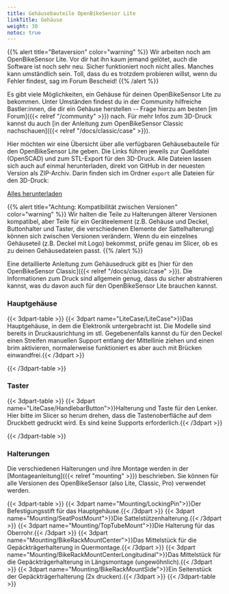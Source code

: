 ```yaml
---
title: Gehäusebauteile OpenBikeSensor Lite
linkTitle: Gehäuse
weight: 30
notoc: true
---
```

{{% alert title="Betaversion" color="warning" %}}
Wir arbeiten noch am OpenBikeSensor Lite. Vor dir hat ihn kaum jemand gelötet, auch die Software ist noch sehr neu. Sicher funktioniert noch nicht alles. Manches kann umständlich sein. Toll, dass du es trotzdem probieren willst, wenn du Fehler findest, sag im Forum Bescheid!
{{% /alert %}}

Es gibt viele Möglichkeiten, ein Gehäuse für deinen OpenBikeSensor Lite zu bekommen.
Unter Umständen findest du in der Community hilfreiche Bastler:innen, die dir
ein Gehäuse herstellen -- Frage hierzu am besten [im Forum]({{< relref
"/community" >}}) nach. Für mehr Infos zum 3D-Druck kannst du auch [in der Anleitung zum OpenBikeSensor Classic
nachschauen]({{< relref
"/docs/classic/case" >}}).

Hier möchten wir eine Übersicht über alle verfügbaren Gehäusebauteile für den OpenBikeSensor Lite geben.
Die Links führen jeweils zur Quelldatei (OpenSCAD) und zum STL-Export für den
3D-Druck. Alle Dateien lassen sich auch auf einmal herunterladen, direkt von
GitHub in der neuesten Version als ZIP-Archiv. Darin finden sich im Ordner
`export` alle Dateien für den 3D-Druck:

<div class="text-center my-4">
<a class="btn btn-primary btn-lg" href="https://github.com/openbikesensor/OpenBikeSensor3dPrintableCase/releases/download/v0.3.63/OpenBikeSensor3DPrintableCase-stl-v0.3.63.zip">Alles herunterladen</a>
</div>

{{% alert title="Achtung: Kompatibilität zwischen Versionen" color="warning" %}}
Wir halten die Teile zu Halterungen älterer Versionen kompatibel, aber Teile für ein Geräteelement (z.B. Gehäuse und Deckel, Buttonhalter und Taster, die verschiedenen 
Elemente der Sattelhalterung) können sich zwischen Versionen verändern. Wenn du ein einzelnes Gehäuseteil (z.B. Deckel mit Logo) bekommst, prüfe genau im Slicer, ob
es zu deinen Gehäusedateien passt.
{{% /alert %}}

Eine detaillierte Anleitung zum Gehäusedruck gibt es
[hier für den OpenBikeSensor Classic]({{< relref "/docs/classic/case" >}}). Die Informationen zum Druck sind allgemein
genug, dass du sicher abstrahieren kannst, was du davon auch für den OpenBikeSensor Lite brauchen kannst.

### Hauptgehäuse

{{< 3dpart-table >}}
{{< 3dpart name="LiteCase/LiteCase">}}Das Hauptgehäuse, in dem die Elektronik untergebracht ist. Die Modelle sind bereits in Druckausrichtung im stl. Gegebenenfalls kannst du für den Deckel einen Streifen manuellen Support entlang der Mittellinie ziehen und einen brim aktivieren, normalerweise funktioniert es aber auch mit Brücken einwandfrei.{{< /3dpart >}}

{{< /3dpart-table >}}

### Taster

{{< 3dpart-table >}}
{{< 3dpart name="LiteCase/HandlebarButton">}}Halterung und Taste für den Lenker. Hier bitte im Slicer so herum drehen, dass die Tastenoberfläche auf dem Druckbett gedruckt wird. Es sind keine Supports erforderlich.{{< /3dpart >}}

{{< /3dpart-table >}}

### Halterungen

Die verschiedenen Halterungen und ihre Montage werden in der [Montageanleitung]({{< relref "mounting" >}}) beschrieben.
Sie können für alle Versionen des OpenBikeSensor (also Lite, Classic, Pro) verwendet werden.


{{< 3dpart-table >}}
{{< 3dpart name="Mounting/LockingPin">}}Der Befestigungsstift für das Hauptgehäuse.{{< /3dpart >}}
{{< 3dpart name="Mounting/SeatPostMount">}}Die Sattelstützenhalterung.{{< /3dpart >}}
{{< 3dpart name="Mounting/TopTubeMount">}}Die Halterung für das Oberrohr.{{< /3dpart >}}
{{< 3dpart name="Mounting/BikeRackMountCenter">}}Das Mittelstück für die Gepäckträgerhalterung in Quermontage.{{< /3dpart >}}
{{< 3dpart name="Mounting/BikeRackMountCenterLongitudinal">}}Das Mittelstück für die Gepäckträgerhalterung in Längsmontage (ungewöhnlich).{{< /3dpart >}}
{{< 3dpart name="Mounting/BikeRackMountSide">}}Ein Seitenstück der Gepäckträgerhalterung (2x drucken).{{< /3dpart >}}
{{< /3dpart-table >}}
